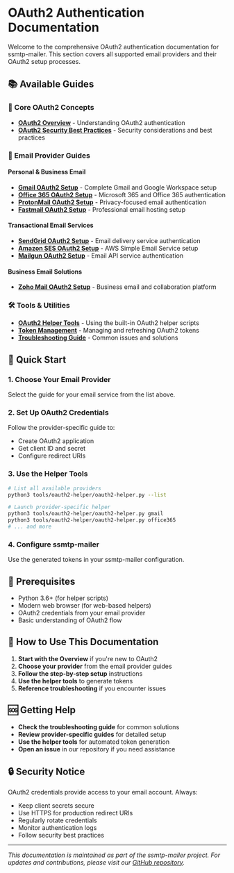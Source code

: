 # OAuth2 Authentication Documentation

Welcome to the comprehensive OAuth2 authentication documentation for ssmtp-mailer. This section covers all supported email providers and their OAuth2 setup processes.

## 📚 Available Guides

### 🔐 Core OAuth2 Concepts
- **[OAuth2 Overview](oauth2-overview.md)** - Understanding OAuth2 authentication
- **[OAuth2 Security Best Practices](oauth2-security.md)** - Security considerations and best practices

### 📧 Email Provider Guides

#### Personal & Business Email
- **[Gmail OAuth2 Setup](gmail-oauth2-setup.md)** - Complete Gmail and Google Workspace setup
- **[Office 365 OAuth2 Setup](office365-oauth2-setup.md)** - Microsoft 365 and Office 365 authentication
- **[ProtonMail OAuth2 Setup](protonmail-oauth2-setup.md)** - Privacy-focused email authentication
- **[Fastmail OAuth2 Setup](fastmail-oauth2-setup.md)** - Professional email hosting setup

#### Transactional Email Services
- **[SendGrid OAuth2 Setup](sendgrid-oauth2-setup.md)** - Email delivery service authentication
- **[Amazon SES OAuth2 Setup](amazon-ses-oauth2-setup.md)** - AWS Simple Email Service setup
- **[Mailgun OAuth2 Setup](mailgun-oauth2-setup.md)** - Email API service authentication

#### Business Email Solutions
- **[Zoho Mail OAuth2 Setup](zoho-mail-oauth2-setup.md)** - Business email and collaboration platform

### 🛠️ Tools & Utilities
- **[OAuth2 Helper Tools](oauth2-helper-tools.md)** - Using the built-in OAuth2 helper scripts
- **[Token Management](token-management.md)** - Managing and refreshing OAuth2 tokens
- **[Troubleshooting Guide](oauth2-troubleshooting.md)** - Common issues and solutions

## 🚀 Quick Start

### 1. Choose Your Email Provider
Select the guide for your email service from the list above.

### 2. Set Up OAuth2 Credentials
Follow the provider-specific guide to:
- Create OAuth2 application
- Get client ID and secret
- Configure redirect URIs

### 3. Use the Helper Tools
```bash
# List all available providers
python3 tools/oauth2-helper/oauth2-helper.py --list

# Launch provider-specific helper
python3 tools/oauth2-helper/oauth2-helper.py gmail
python3 tools/oauth2-helper/oauth2-helper.py office365
# ... and more
```

### 4. Configure ssmtp-mailer
Use the generated tokens in your ssmtp-mailer configuration.

## 🔧 Prerequisites

- Python 3.6+ (for helper scripts)
- Modern web browser (for web-based helpers)
- OAuth2 credentials from your email provider
- Basic understanding of OAuth2 flow

## 📖 How to Use This Documentation

1. **Start with the Overview** if you're new to OAuth2
2. **Choose your provider** from the email provider guides
3. **Follow the step-by-step setup** instructions
4. **Use the helper tools** to generate tokens
5. **Reference troubleshooting** if you encounter issues

## 🆘 Getting Help

- **Check the troubleshooting guide** for common solutions
- **Review provider-specific guides** for detailed setup
- **Use the helper tools** for automated token generation
- **Open an issue** in our repository if you need assistance

## 🔒 Security Notice

OAuth2 credentials provide access to your email account. Always:
- Keep client secrets secure
- Use HTTPS for production redirect URIs
- Regularly rotate credentials
- Monitor authentication logs
- Follow security best practices

---

*This documentation is maintained as part of the ssmtp-mailer project. For updates and contributions, please visit our [GitHub repository](https://github.com/blburns/ssmtp-mailer).*
